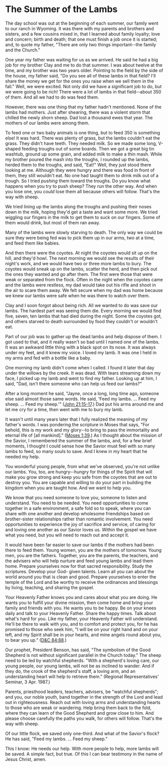 # The Summer of the Lambs

The day school was out at the beginning of each summer, our family went to our
ranch in Wyoming. It was there with my parents and brothers and sisters, and a
few cousins mixed in, that I learned about family loyalty; love and concern;
birth and death; that one must finish a job once it is started; and, to quote
my father, "There are only two things important--the family and the Church."

One year my father was waiting for us as we arrived. He said he had a big job
for my brother Clay and me to do that summer. I was about twelve at the time,
and my brother was two years older. Pointing to the field by the side of the
house, my father said, "Do you see all of these lambs in that field? I'll
share the money we get for the ones you raise when we sell them in the fall."
Well, we were excited. Not only did we have a significant job to do, but we
were going to be rich! There were a lot of lambs in that field--about 350 of
them. And all we had to do was feed them.

However, there was one thing that my father hadn't mentioned. None of the
lambs had mothers. Just after shearing, there was a violent storm that chilled
the newly shorn sheep. Dad lost a thousand ewes that year. The mothers of our
lambs were among them.

To feed one or two baby animals is one thing, but to feed 350 is something
else! It was hard. There was plenty of grass, but the lambs couldn't eat the
grass. They didn't have teeth. They needed milk. So we made some long,
V-shaped feeding troughs out of some boards. Then we got a great big tin
washtub, ground up some grain, and added milk to make a thin mash. While my
brother poured the mash into the troughs, I rounded up the lambs, herded them
to the troughs, and said, "Eat!" Well, they just stood there looking at me.
Although they were hungry and there was food in front of them, they still
wouldn't eat. No one had taught them to drink milk out of a trough. So I tried
_pushing_ them toward the troughs. Do you know what happens when you try to
push sheep? They run the other way. And when you lose one, you _could_ lose
them all because others will follow. That's the way with sheep.

We tried lining up the lambs along the troughs and pushing their noses down in
the milk, hoping they'd get a taste and want some more. We tried wiggling our
fingers in the milk to get them to suck on our fingers. Some of them would
drink, but most of them ran away.

Many of the lambs were slowly starving to death. The only way we could be sure
they were being fed was to pick them up in our arms, two at a time, and feed
them like babies.

And then there were the coyotes. At night the coyotes would sit up on the
hill, and they'd howl. The next morning we would see the results of their
night's work, and we would have two or three more lambs to bury. The coyotes
would sneak up on the lambs, scatter the herd, and then pick out the ones they
wanted and go after them. The first were those that were weak or separated
from the flock. Often in the night when the coyotes came and the lambs were
restless, my dad would take out his rifle and shoot in the air to scare them
away. We felt secure when my dad was home because we knew our lambs were safe
when he was there to watch over them.

Clay and I soon forgot about being rich. All we wanted to do was save our
lambs. The hardest part was seeing them die. Every morning we would find five,
seven, ten lambs that had died during the night. Some the coyotes got, and
others starved to death surrounded by food they couldn't or wouldn't eat.

Part of our job was to gather up the dead lambs and help dispose of them. I
got used to that, and it really wasn't so bad until I named one of the lambs.
It was an awkward little thing with a black spot on its nose. It was always
under my feet, and it knew my voice. I loved my lamb. It was one I held in my
arms and fed with a bottle like a baby.

One morning my lamb didn't come when I called. I found it later that day under
the willows by the creek. It was dead. With tears streaming down my face, I
picked up my lamb and went to find my father. Looking up at him, I said, "Dad,
isn't there someone who can help us feed our lambs?"

After a long moment he said, "Jayne, once a long, long time ago, someone else
said almost those same words. He said, 'Feed my lambs. ... Feed my sheep. ... Feed
my sheep.'" ([John
21:15-17](https://www.lds.org/scriptures/nt/john/21.15-17?lang=eng#14).) Dad
put his arms around me and let me cry for a time, then went with me to bury my
lamb.

It wasn't until many years later that I fully realized the meaning of my
father's words. I was pondering the scripture in Moses that says, "For behold,
this is my work and my glory--to bring to pass the immortality and eternal
life of [all mankind]." ([Moses
1:39](https://www.lds.org/scriptures/pgp/moses/1.39?lang=eng#38).) As I
thought about the mission of the Savior, I remembered the summer of the lambs,
and, for a few brief moments, I thought I could sense how the Savior must feel
with so many lambs to feed, so many souls to save. And I knew in my heart that
he needed my help.

You wonderful young people, from what we've observed, you're not unlike our
lambs. You, too, are hungry--hungry for things of the Spirit that will make
you grow strong and keep you safe from the coyotes that are out to destroy
you. You are capable and willing to do your part in building the kingdom when
you are taught how. And we want to help you.

We know that you need someone to love you, someone to listen and understand.
You need to be needed. You need opportunities to come together in a safe
environment, a safe fold so to speak, where you can share with one another and
develop wholesome friendships based on brother-sister relationships rather
than romantic involvement. You need opportunities to experience the joy of
sacrifice and service, of caring for and loving one another as our Savior
loves us. Within the gospel we have what you need, but you will need to reach
out and accept it.

It would have been far easier to save our lambs if the mothers had been there
to feed them. Young women, you are the mothers of tomorrow. Young men, you are
the fathers. Together, you are the parents, the teachers, and the advisers who
will help nurture and feed young lambs and lead them home. Prepare yourselves
now for that sacred responsibility. Study the scriptures. Develop your God-
given talents. Learn all you can about the world around you that is clean and
good. Prepare yourselves to enter the temple of the Lord and be worthy to
receive the ordinances and blessings by living, teaching, and sharing the
gospel.

Your Heavenly Father knows you and cares about what you are doing. He wants
you to fulfill your divine mission, then come home and bring your family and
friends with you. He wants you to be happy. Be on your knees daily and talk to
your Heavenly Father. Share the happy times. Talk about what's hard for you.
Like my father, your Heavenly Father will understand. He'll be there to walk
with you, and to comfort and protect you, for he has promised to those who
seek him, "I will be on your right hand and on your left, and my Spirit shall
be in your hearts, and mine angels round about you, to bear you up." ([D&amp;C
84:88](https://www.lds.org/scriptures/dc-testament/dc/84.88?lang=eng#87).)

Our prophet, President Benson, has said, "The symbolism of the Good Shepherd
is not without significant parallel in the Church today." The sheep need to be
led by watchful shepherds. "With a shepherd's loving care, our young people,
our young lambs, will not be as inclined to wander. And if they do, the crook
of the shepherd's staff, a loving arm, and an understanding heart will help to
retrieve them." (Regional Representatives' Seminar, 3 Apr. 1987.)

Parents, priesthood leaders, teachers, advisers, be "watchful shepherds"; and
you, our noble youth, band together in the strength of the Lord and lead out
in righteousness. Reach out with loving arms and understanding hearts to those
who are weak or wandering. Help bring them back to the fold, where they can
learn of the Good Shepherd and grow close to him. And please choose carefully
the paths you walk, for others will follow. That's the way with sheep.

Of our little flock, we saved only one-third. And what of the Savior's flock?
He has said, "Feed my lambs. ... Feed my sheep."

This I know: He needs our help. With more people to help, more lambs will be
saved. A simple fact, but true. Of this I can bear testimony in the name of
Jesus Christ, amen.

